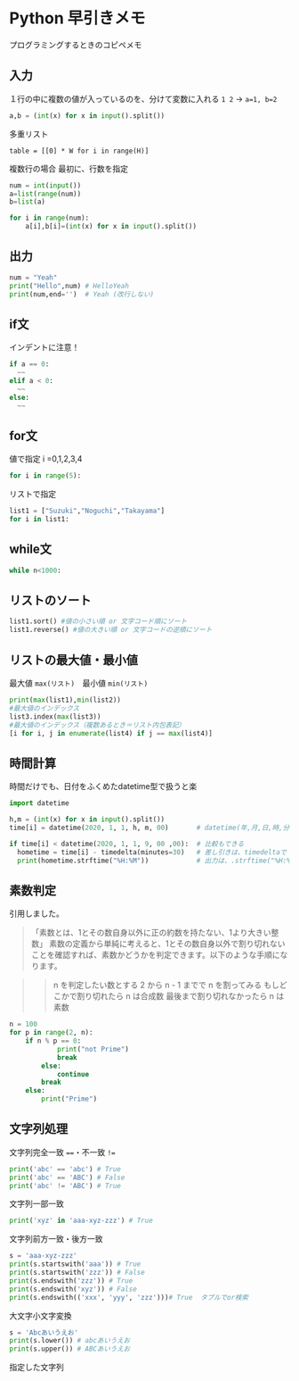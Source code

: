 # Python 早引きメモ
プログラミングするときのコピペメモ

## 入力
１行の中に複数の値が入っているのを、分けて変数に入れる
`1 2` -> `a=1, b=2`

```python
a,b = (int(x) for x in input().split())
```

多重リスト

```
table = [[0] * W for i in range(H)]
```


複数行の場合
最初に、行数を指定

```python
num = int(input())
a=list(range(num))
b=list(a)

for i in range(num):
    a[i],b[i]=(int(x) for x in input().split())
```

## 出力

```python
num = "Yeah"
print("Hello",num) # HelloYeah
print(num,end='')  # Yeah (改行しない)
```

## if文
インデントに注意！

```python
if a == 0:
  ~~
elif a < 0:
  ~~
else:
  ~~
```

## for文
値で指定 i =0,1,2,3,4

```python
for i in range(5):
```

リストで指定

```python
list1 = ["Suzuki","Noguchi","Takayama"]
for i in list1:
```

## while文

```python
while n<1000:
```

## リストのソート

```python
list1.sort() #値の小さい順 or 文字コード順にソート
list1.reverse() #値の大きい順 or 文字コードの逆順にソート
```

## リストの最大値・最小値
最大値 `max(リスト)`　最小値 `min(リスト)`

```python
print(max(list1),min(list2))
#最大値のインデックス
list3.index(max(list3))
#最大値のインデックス（複数あるとき＝リスト内包表記）
[i for i, j in enumerate(list4) if j == max(list4)]
```


## 時間計算
時間だけでも、日付をふくめたdatetime型で扱うと楽

```python
import datetime

h,m = (int(x) for x in input().split())
time[i] = datetime(2020, 1, 1, h, m, 00)       # datetime(年,月,日,時,分,秒)で入力

if time[i] < datetime(2020, 1, 1, 9, 00 ,00):  # 比較もできる
  hometime = time[i] - timedelta(minutes=30)   # 差し引きは、timedeltaで
  print(hometime.strftime("%H:%M"))            # 出力は、.strftime("%H:%M:%S")
```

## 素数判定
引用しました。

>「素数とは、1とその数自身以外に正の約数を持たない、1より大きい整数」
素数の定義から単純に考えると、1とその数自身以外で割り切れないことを確認すれば、素数かどうかを判定できます。以下のような手順になります。

>>n を判定したい数とする
2 から n - 1 までで n を割ってみる
もしどこかで割り切れたら n は合成数
最後まで割り切れなかったら n は素数

```python
n = 100
for p in range(2, n):
    if n % p == 0:
            print("not Prime")
            break
        else:
            continue
        break
    else:
        print("Prime")
```

## 文字列処理
文字列完全一致 `==`・不一致 `!=`

```python
print('abc' == 'abc') # True
print('abc' == 'ABC') # False
print('abc' != 'ABC') # True
```

文字列一部一致

```python
print('xyz' in 'aaa-xyz-zzz') # True
```

文字列前方一致・後方一致

```python
s = 'aaa-xyz-zzz'
print(s.startswith('aaa')) # True
print(s.startswith('zzz')) # False
print(s.endswith('zzz')) # True
print(s.endswith('xyz')) # False
print(s.endswith(('xxx', 'yyy', 'zzz')))# True  タプルでor検索
```

大文字小文字変換

```python
s = 'Abcあいうえお'
print(s.lower()) # abcあいうえお
print(s.upper()) # ABCあいうえお
```

指定した文字列



